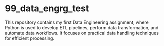 # 99_data_engrg_test

This repository contains my first Data Engineering assignment, where Python is used to develop ETL pipelines, perform data transformation, and automate data workflows. It focuses on practical data handling techniques for efficient processing.
